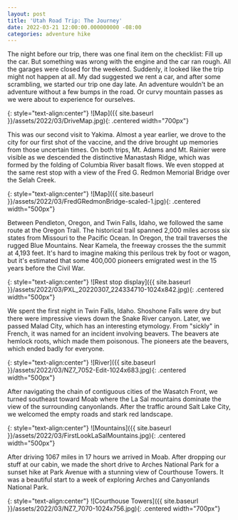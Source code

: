```yaml
---
layout: post
title: 'Utah Road Trip: The Journey'
date: 2022-03-21 12:00:00.000000000 -08:00
categories: adventure hike
---
```

<link rel="stylesheet" href="{{ site.baseurl }}/post-styles.css">

The night before our trip, there was one final item on the checklist: Fill up the car. But something was wrong with the engine and the car ran rough. All the garages were closed for the weekend. Suddenly, it looked like the trip might not happen at all. My dad suggested we rent a car, and after some scrambling, we started our trip one day late. An adventure wouldn't be an adventure without a few bumps in the road. Or curvy mountain passes as we were about to experience for ourselves.

{: style="text-align:center"}
![Map]({{ site.baseurl }}/assets/2022/03/DriveMap.jpg){: .centered width="700px"}

This was our second visit to Yakima. Almost a year earlier, we drove to the city for our first shot of the vaccine, and the drive brought up memories from those uncertain times. On both trips, Mt. Adams and Mt. Rainier were visible as we descended the distinctive Manastash Ridge, which was formed by the folding of Columbia River basalt flows. We even stopped at the same rest stop with a view of the Fred G. Redmon Memorial Bridge over the Selah Creek.

{: style="text-align:center"}
![Map]({{ site.baseurl }}/assets/2022/03/FredGRedmonBridge-scaled-1.jpg){: .centered width="500px"}

Between Pendleton, Oregon, and Twin Falls, Idaho, we followed the same route at the Oregon Trail. The historical trail spanned 2,000 miles across six states from Missouri to the Pacific Ocean. In Oregon, the trail traverses the rugged Blue Mountains. Near Kamela, the freeway crosses the the summit at 4,193 feet. It's hard to imagine making this perilous trek by foot or wagon, but it's estimated that some 400,000 pioneers emigrated west in the 15 years before the Civil War.

{: style="text-align:center"}
![Rest stop display]({{ site.baseurl }}/assets/2022/03/PXL_20220307_224334710-1024x842.jpg){: .centered width="500px"}

We spent the first night in Twin Falls, Idaho. Shoshone Falls were dry but there were impressive views down the Snake River canyon. Later, we passed Malad City, which has an interesting etymology. From "sickly" in French, it was named for an incident involving beavers. The beavers ate hemlock roots, which made them poisonous. The pioneers ate the beavers, which ended badly for everyone.

{: style="text-align:center"}
![River]({{ site.baseurl }}/assets/2022/03/NZ7_7052-Edit-1024x683.jpg){: .centered width="500px"}

After navigating the chain of contiguous cities of the Wasatch Front, we turned southeast toward Moab where the La Sal mountains dominate the view of the surrounding canyonlands. After the traffic around Salt Lake City, we welcomed the empty roads and stark red landscape.

{: style="text-align:center"}
![Mountains]({{ site.baseurl }}/assets/2022/03/FirstLookLaSalMountains.jpg){: .centered width="500px"}

After driving 1067 miles in 17 hours we arrived in Moab. After dropping our stuff at our cabin, we made the short drive to Arches National Park for a sunset hike at Park Avenue with a stunning view of Courthouse Towers. It was a beautiful start to a week of exploring Arches and Canyonlands National Park.

{: style="text-align:center"}
![Courthouse Towers]({{ site.baseurl }}/assets/2022/03/NZ7_7070-1024x756.jpg){: .centered width="700px"}
